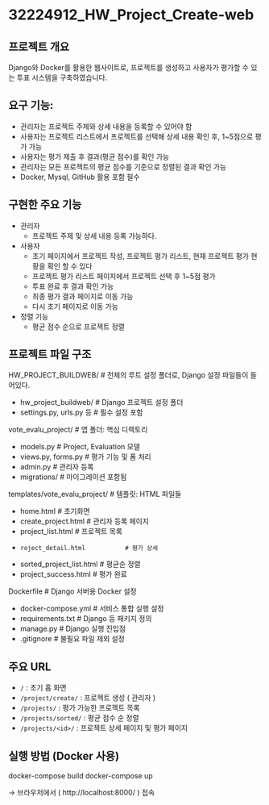 # 32224912_HW_Project_Create-web

## 프로젝트 개요
Django와 Docker를 활용한 웹사이트로, 프로젝트를 생성하고 사용자가 평가할 수 있는 투표 시스템을 구축하였습니다.

## 요구 기능:
- 관리자는 프로젝트 주제와 상세 내용을 등록할 수 있어야 함
- 사용자는 프로젝트 리스트에서 프로젝트를 선택해 상세 내용 확인 후, 1~5점으로 평가 가능
- 사용자는 평가 제출 후 결과(평균 점수)를 확인 가능
- 관리자는 모든 프로젝트의 평균 점수를 기준으로 정렬된 결과 확인 가능
- Docker, Mysql, GitHub 활용 포함 필수

## 구현한 주요 기능
- 관리자
  - 프로젝트 주제 및 상세 내용 등록 가능하다.
- 사용자
  - 초기 페이지에서 프로젝트 작성, 프로젝트 평가 리스트, 현재 프로젝트 평가 현황을 확인 할 수 있다
  - 프로젝트 평가 리스트 페이지에서 프로젝트 선택 후 1~5점 평가 
  - 투표 완료 후 결과 확인 가능
  - 최종 평가 결과 페이지로 이동 가능
  - 다시 초기 페이지로 이동 가능
- 정렬 기능
  - 평균 점수 순으로 프로젝트 정렬

## 프로젝트 파일 구조
HW_PROJECT_BUILDWEB/  # 전체의 루트 설정 폴더로, Django 설정 파일들이 들어있다.
 - hw_project_buildweb/               # Django 프로젝트 설정 폴더
 - settings.py, urls.py 등         # 필수 설정 포함
   
vote_evalu_project/               # 앱 폴더: 핵심 디렉토리
  - models.py                      # Project, Evaluation 모델
  - views.py, forms.py             # 평가 기능 및 폼 처리
  - admin.py                       # 관리자 등록
  - migrations/                    # 마이그레이션 포함됨

templates/vote_evalu_project/     # 템플릿: HTML 파일들
  - home.html                      # 초기화면
  -  create_project.html           # 관리자 등록 페이지
  -   project_list.html             # 프로젝트 목록
  -     roject_detail.html           # 평가 상세
  - sorted_project_list.html      # 평균순 정렬
  -  project_success.html          # 평가 완료

Dockerfile                        # Django 서버용 Docker 설정
 - docker-compose.yml               # 서비스 통합 실행 설정
 - requirements.txt                 # Django 등 패키지 정의
 - manage.py                        # Django 실행 진입점
 - .gitignore                       # 불필요 파일 제외 설정



## 주요 URL
- `/` : 초기 홈 화면
- `/project/create/` : 프로젝트 생성 ( 관리자 )
- `/projects/` : 평가 가능한 프로젝트 목록
- `/projects/sorted/` : 평균 점수 순 정렬
- `/projects/<id>/` : 프로젝트 상세 페이지 및 평가 페이지

## 실행 방법 (Docker 사용)

docker-compose build
docker-compose up

→ 브라우저에서 ( http://localhost:8000/ ) 접속







